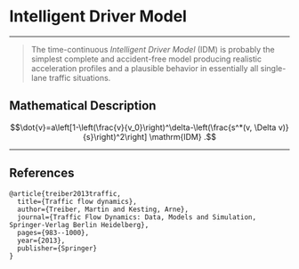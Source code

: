 # Intelligent Driver Model
---
> The time-continuous _Intelligent Driver Model_ (IDM) is probably the simplest complete and accident-free model producing realistic acceleration profiles and a plausible behavior in essentially all single-lane traffic situations.

## Mathematical Description
$$\dot{v}=a\left[1-\left(\frac{v}{v_0}\right)^\delta-\left(\frac{s^*(v, \Delta v)}{s}\right)^2\right] \mathrm{IDM} .$$



---
## References
```
@article{treiber2013traffic,
  title={Traffic flow dynamics},
  author={Treiber, Martin and Kesting, Arne},
  journal={Traffic Flow Dynamics: Data, Models and Simulation, Springer-Verlag Berlin Heidelberg},
  pages={983--1000},
  year={2013},
  publisher={Springer}
}
```
